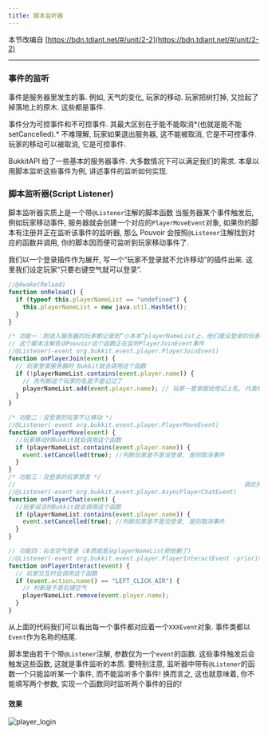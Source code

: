 ```yaml
---
title: 脚本监听器
---
```

本节改编自 [https://bdn.tdiant.net/#/unit/2-2](https://bdn.tdiant.net/#/unit/2-2)

---

### 事件的监听

事件是服务器里发生的事.
例如, 天气的变化, 玩家的移动. 玩家把树打掉, 又捡起了掉落地上的原木. 这些都是事件.

事件分为可控事件和不可控事件. 其最大区别在于能不能取消*(也就是能不能 setCancelled).*
不难理解, 玩家如果退出服务器, 这不能被取消, 它是不可控事件. 玩家的移动可以被取消, 它是可控事件.

BukkitAPI 给了一些基本的服务器事件. 大多数情况下可以满足我们的需求.
本章以用脚本监听这些事件为例, 讲述事件的监听如何实现.

### 脚本监听器(Script Listener)

脚本监听器实质上是一个带`@Listener`注解的脚本函数
当服务器某个事件触发后, 例如玩家移动事件, 服务器就会创建一个对应的`PlayerMoveEvent`对象, 如果你的脚本有注册并正在监听该事件的监听器, 那么 Pouvoir 会按照`@Listener`注解找到对应的函数并调用, 你的脚本因而便可监听到玩家移动事件了.

我们以一个登录插件作为展开, 写一个“玩家不登录就不允许移动”的插件出来.
这里我们设定玩家“只要右键空气就可以登录”.

```javascript
//@Awake(Reload)
function onReload() {
  if (typeof this.playerNameList == "undefined") {
    this.playerNameList = new java.util.HashSet();
  }
}

/* 功能一：刚进入服务器的玩家都记录到“小本本”playerNameList上，他们是没登录的玩家 */
// 这个脚本注解告诉Pouvoir这个函数正在监听PlayerJoinEvent事件
//@Listener(-event org.bukkit.event.player.PlayerJoinEvent)
function onPlayerJoin(event) {
  // 玩家登录服务器时 Bukkit就会调用这个函数
  if (!playerNameList.contains(event.player.name)) {
    // 先判断这个玩家的名是不是记过了
    playerNameList.add(event.player.name); // 玩家一登录就给他记上名, 代表他没登录
  }
}

/* 功能二：没登录的玩家不让移动 */
//@Listener(-event org.bukkit.event.player.PlayerMoveEvent)
function onPlayerMove(event) {
  //玩家移动时Bukkit就会调用这个函数
  if (playerNameList.contains(event.player.name)) {
    event.setCancelled(true); //判断玩家是不是没登录, 是则取消事件
  }
}
/* 功能三：没登录的玩家禁言 */
//                                                                调优先级
//@Listener(-event org.bukkit.event.player.AsyncPlayerChatEvent)
function onPlayerChat(event) {
  //玩家说活时Bukkit就会调用这个函数
  if (playerNameList.contains(event.player.name)) {
    event.setCancelled(true); //判断玩家是不是没登录, 是则取消事件
  }
}

// 功能四：右击空气登录（本质就是从playerNameList把他删了)                           无视取消
//@Listener(-event org.bukkit.event.player.PlayerInteractEvent -priority LOWEST --ignoreCancel)
function onPlayerInteract(event) {
  // 玩家交互时会调用这个函数
  if (event.action.name() == "LEFT_CLICK_AIR") {
    // 判断是不是右键空气
    playerNameList.remove(event.player.name);
  }
}
```

从上面的代码我们可以看出每一个事件都对应着一个`XXXEvent`对象. 事件类都以`Event`作为名称的结尾.

脚本里由若干个带`@Listener`注解, 参数仅为一个`event`的函数. 这些事件触发后会触发这些函数, 这就是事件监听的本质.
要特别注意, 监听器中带有`@Listener`的函数一个只能监听某一个事件, 而不能监听多个事件! 换而言之, 这也就意味着, 你不能填写两个参数, 实现一个函数同时监听两个事件的目的!

#### 效果

![player_login](images/player_login.gif)
